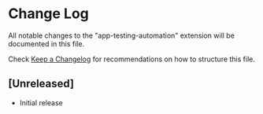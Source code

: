 # Change Log

All notable changes to the "app-testing-automation" extension will be documented in this file.

Check [Keep a Changelog](http://keepachangelog.com/) for recommendations on how to structure this file.

## [Unreleased]

- Initial release